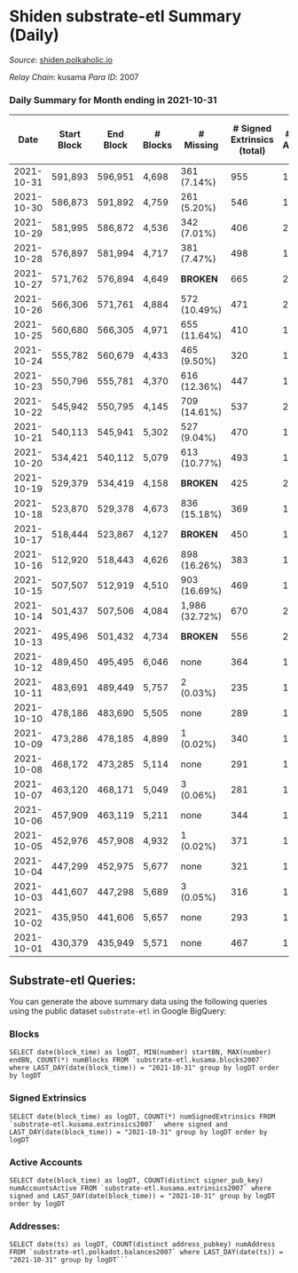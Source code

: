 # Shiden substrate-etl Summary (Daily)

_Source_: [shiden.polkaholic.io](https://shiden.polkaholic.io)

*Relay Chain*: kusama
*Para ID*: 2007



### Daily Summary for Month ending in 2021-10-31


| Date | Start Block | End Block | # Blocks | # Missing | # Signed Extrinsics (total) | # Active Accounts | # Addresses with Balances | # Events | # Transfers | # XCM Transfers In | # XCM Transfers Out |
| ---- | ----------- | --------- | -------- | --------- | --------------------------- | ----------------- | ------------------------- | -------- | ----------- | ------------------ | ------------------- |
| 2021-10-31 | 591,893 | 596,951 | 4,698 | 361 (7.14%) | 955 | 196 | 26,217 | 38,581 | 6,693 ($2,089,795.72) |   |   |
| 2021-10-30 | 586,873 | 591,892 | 4,759 | 261 (5.20%) | 546 | 184 |  | 40,644 | 6,518 ($2,390,536.32) |   |   |
| 2021-10-29 | 581,995 | 586,872 | 4,536 | 342 (7.01%) | 406 | 215 |  | 42,574 | 6,597 ($2,535,328.48) |   |   |
| 2021-10-28 | 576,897 | 581,994 | 4,717 | 381 (7.47%) | 498 | 198 |  | 60,676 | 7,971 ($2,472,828.11) |   |   |
| 2021-10-27 | 571,762 | 576,894 | 4,649 |  **BROKEN**  | 665 | 261 |  | 66,729 | 8,549 ($5,180,429.69) |   |   |
| 2021-10-26 | 566,306 | 571,761 | 4,884 | 572 (10.49%) | 471 | 206 |  | 38,732 | 6,403 ($4,766,993.24) |   |   |
| 2021-10-25 | 560,680 | 566,305 | 4,971 | 655 (11.64%) | 410 | 170 |  | 42,501 | 6,808 ($2,435,486.89) |   |   |
| 2021-10-24 | 555,782 | 560,679 | 4,433 | 465 (9.50%) | 320 | 145 |  | 37,218 | 5,992 ($1,094,408.00) |   |   |
| 2021-10-23 | 550,796 | 555,781 | 4,370 | 616 (12.36%) | 447 | 197 |  | 41,987 | 6,314 ($1,536,884.49) |   |   |
| 2021-10-22 | 545,942 | 550,795 | 4,145 | 709 (14.61%) | 537 | 215 |  | 63,801 | 9,968 ($3,103,107.07) |   |   |
| 2021-10-21 | 540,113 | 545,941 | 5,302 | 527 (9.04%) | 470 | 198 |  | 44,412 | 8,171 ($4,952,230.32) |   |   |
| 2021-10-20 | 534,421 | 540,112 | 5,079 | 613 (10.77%) | 493 | 182 |  | 23,758 | 6,052 ($1,614,120.92) |   |   |
| 2021-10-19 | 529,379 | 534,419 | 4,158 |  **BROKEN**  | 425 | 204 |  | 16,314 | 4,706 ($1,930,155.02) |   |   |
| 2021-10-18 | 523,870 | 529,378 | 4,673 | 836 (15.18%) | 369 | 147 |  | 16,126 | 5,033 ($1,249,608.47) |   |   |
| 2021-10-17 | 518,444 | 523,867 | 4,127 |  **BROKEN**  | 450 | 186 |  | 14,316 | 4,553 ($1,620,296.29) |   |   |
| 2021-10-16 | 512,920 | 518,443 | 4,626 | 898 (16.26%) | 383 | 177 |  | 15,912 | 5,004 ($1,778,810.37) |   |   |
| 2021-10-15 | 507,507 | 512,919 | 4,510 | 903 (16.69%) | 469 | 198 |  | 16,999 | 5,031 ($2,769,165.59) |   |   |
| 2021-10-14 | 501,437 | 507,506 | 4,084 | 1,986 (32.72%) | 670 | 280 |  | 17,876 | 4,861 ($2,440,661.88) |   |   |
| 2021-10-13 | 495,496 | 501,432 | 4,734 |  **BROKEN**  | 556 | 240 |  | 22,897 | 5,575 ($2,457,891.94) |   |   |
| 2021-10-12 | 489,450 | 495,495 | 6,046 | none  | 364 | 162 |  | 22,162 | 6,530 ($1,888,676.37) |   |   |
| 2021-10-11 | 483,691 | 489,449 | 5,757 | 2 (0.03%) | 235 | 125 |  | 20,981 | 6,128 ($903,455.77) |   |   |
| 2021-10-10 | 478,186 | 483,690 | 5,505 | none  | 289 | 131 |  | 20,616 | 5,933 ($527,069.57) |   |   |
| 2021-10-09 | 473,286 | 478,185 | 4,899 | 1 (0.02%) | 340 | 148 |  | 20,615 | 5,621 ($2,821,423.83) |   |   |
| 2021-10-08 | 468,172 | 473,285 | 5,114 | none  | 291 | 148 |  | 18,623 | 5,497 ($2,139,968.31) |   |   |
| 2021-10-07 | 463,120 | 468,171 | 5,049 | 3 (0.06%) | 281 | 147 |  | 19,759 | 5,433 ($1,136,105.27) |   |   |
| 2021-10-06 | 457,909 | 463,119 | 5,211 | none  | 344 | 170 |  | 22,318 | 5,741 ($4,089,731.61) |   |   |
| 2021-10-05 | 452,976 | 457,908 | 4,932 | 1 (0.02%) | 371 | 170 |  | 20,705 | 5,477 ($774,820.34) |   |   |
| 2021-10-04 | 447,299 | 452,975 | 5,677 | none  | 321 | 143 |  | 26,295 | 6,460 ($907,485.68) |   |   |
| 2021-10-03 | 441,607 | 447,298 | 5,689 | 3 (0.05%) | 316 | 158 |  | 24,834 | 6,269 ($1,392,844.62) |   |   |
| 2021-10-02 | 435,950 | 441,606 | 5,657 | none  | 293 | 140 |  | 26,027 | 6,203 ($1,696,750.42) |   |   |
| 2021-10-01 | 430,379 | 435,949 | 5,571 | none  | 467 | 197 |  | 35,892 | 7,204 ($4,025,773.35) |   |   |

## Substrate-etl Queries:
You can generate the above summary data using the following queries using the public dataset `substrate-etl` in Google BigQuery:


### Blocks
```
SELECT date(block_time) as logDT, MIN(number) startBN, MAX(number) endBN, COUNT(*) numBlocks FROM `substrate-etl.kusama.blocks2007`  where LAST_DAY(date(block_time)) = "2021-10-31" group by logDT order by logDT
```


### Signed Extrinsics
```
SELECT date(block_time) as logDT, COUNT(*) numSignedExtrinsics FROM `substrate-etl.kusama.extrinsics2007`  where signed and LAST_DAY(date(block_time)) = "2021-10-31" group by logDT order by logDT
```


### Active Accounts
```
SELECT date(block_time) as logDT, COUNT(distinct signer_pub_key) numAccountsActive FROM `substrate-etl.kusama.extrinsics2007` where signed and LAST_DAY(date(block_time)) = "2021-10-31" group by logDT order by logDT
```


### Addresses:
```
SELECT date(ts) as logDT, COUNT(distinct address_pubkey) numAddress FROM `substrate-etl.polkadot.balances2007` where LAST_DAY(date(ts)) = "2021-10-31" group by logDT```


